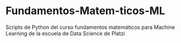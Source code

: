 # Fundamentos-Matem-ticos-ML
Scripts de Python del curso fundamentos matemáticos para Machine Learning de la escuela de Data Science de Platzi
